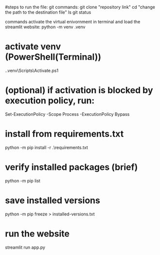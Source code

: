 #steps to run the file:
git commands:
git clone "repository link"
cd "change the path to the destination file"
ls
git status

commands activate the virtual enivornment in terminal and load the streamlit website:
python -m venv .venv

# activate venv (PowerShell(Terminal))
.\.venv\Scripts\Activate.ps1

# (optional) if activation is blocked by execution policy, run:
Set-ExecutionPolicy -Scope Process -ExecutionPolicy Bypass


# install from requirements.txt
python -m pip install -r .\requirements.txt

# verify installed packages (brief)
python -m pip list

# save installed versions
python -m pip freeze > installed-versions.txt

# run the website
streamlit run app.py
